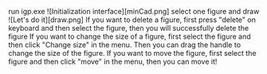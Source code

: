 run igp.exe 
![Initialization interface][minCad.png]
select one figure and draw
![Let's do it][draw.png]
If you want to delete a figure, first press "delete" on keyboard and then select the figure, then you will successfully delete the figure
If you want to change the size of a figure, first select the figure and then click "Change size" in the menu.
Then you can drag the handle to change the size of the figure. 
If you want to move the figure, first select the figure and then click "move" in the menu, then you can move it!

